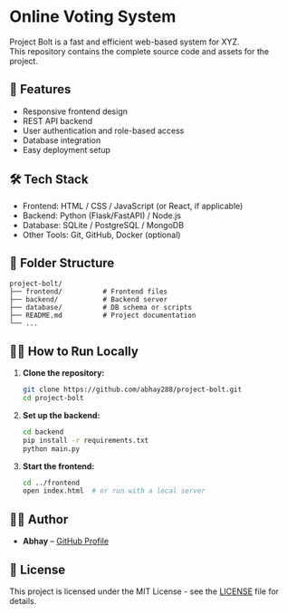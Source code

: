 # Online Voting System

Project Bolt is a fast and efficient web-based system for XYZ.  
This repository contains the complete source code and assets for the project.

## 🚀 Features

- Responsive frontend design
- REST API backend
- User authentication and role-based access
- Database integration
- Easy deployment setup

## 🛠️ Tech Stack

- Frontend: HTML / CSS / JavaScript (or React, if applicable)
- Backend: Python (Flask/FastAPI) / Node.js
- Database: SQLite / PostgreSQL / MongoDB
- Other Tools: Git, GitHub, Docker (optional)

## 📁 Folder Structure

```
project-bolt/
├── frontend/          # Frontend files
├── backend/           # Backend server
├── database/          # DB schema or scripts
├── README.md          # Project documentation
└── ...
```

## 🧑‍💻 How to Run Locally

1. **Clone the repository:**

   ```bash
   git clone https://github.com/abhay288/project-bolt.git
   cd project-bolt
   ```

2. **Set up the backend:**

   ```bash
   cd backend
   pip install -r requirements.txt
   python main.py
   ```

3. **Start the frontend:**

   ```bash
   cd ../frontend
   open index.html  # or run with a local server
   ```

## 🙋‍♂️ Author

- **Abhay** – [GitHub Profile](https://github.com/abhay288)

## 📜 License

This project is licensed under the MIT License - see the [LICENSE](LICENSE) file for details.
